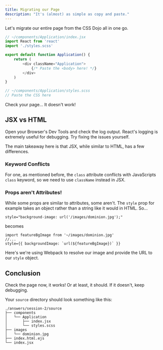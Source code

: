 ```yaml
---
title: Migrating our Page
description: "It's (almost) as simple as copy and paste."
---
```


Let's migrate our entire page from the CSS Dojo all in one go.

```js
// ~/components/Application/index.jsx
import React from 'react'
import './styles.scss'

export default function Application() {
    return (
        <div className="Application">
            {/* Paste the <body> here! */}
        </div>
    )
}
```

```scss
// ~/components/Application/styles.scss
// Paste the CSS here
```

Check your page... It doesn't work!

## JSX vs HTML

Open your Browser's Dev Tools and check the log output. React's logging is extremely useful for debugging. Try fixing the issues yourself.

The main takeaway here is that JSX, while similar to HTML, has a few differences.

### Keyword Conflicts

For one, as mentioned before, the `class` attribute conflicts with JavaScripts `class` keyword, so we need to use `className` instead in JSX.

### Props aren't Attributes!

While some props are similar to attributes, some aren't. The `style` prop for example takes an object rather than a string like it would in HTML. So...


```
style="background-image: url('/images/dominion.jpg');"
```

becomes

```
import featureBgImage from '~/images/dominion.jpg'
//...
style={{ backgroundImage: `url(${featureBgImage})` }}
```

Here's we're using Webpack to resolve our image and provide the URL to our `style` object.


## Conclusion

Check the page now, it works! Or at least, it should. If it doesn't, keep debugging.

Your `source` directory should look something like this:

```
./answers/session-2/source
├── components
│   └── Application
│       ├── index.jsx
│       └── styles.scss
├── images
│   └── dominion.jpg
├── index.html.ejs
└── index.jsx
```
